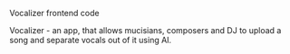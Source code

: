 Vocalizer frontend code

Vocalizer - an app, that allows mucisians, composers and DJ to upload a song and separate vocals out of it using AI.
